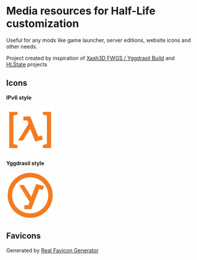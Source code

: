 # Media resources for Half-Life customization

Useful for any mods like game launcher, server editions, website icons and other needs.

Project created by inspiration of [Xash3D FWGS / Yggdrasil Build](https://github.com/YGGverse/xash3d-fwgs/branches) and [HLState](https://github.com/YGGverse/HLState) projects

## Icons

**IPv6 style**

![Half-Life IPv6](https://github.com/YGGverse/hl-customs/blob/main/icon/128/hl-icon-ipv6.png?raw=true)

**Yggdrasil style**

![Half-Life IPv6](https://github.com/YGGverse/hl-customs/blob/main/icon/128/hl-icon-yggdrasil.png?raw=true)

## Favicons

Generated by [Real Favicon Generator](https://realfavicongenerator.net/)